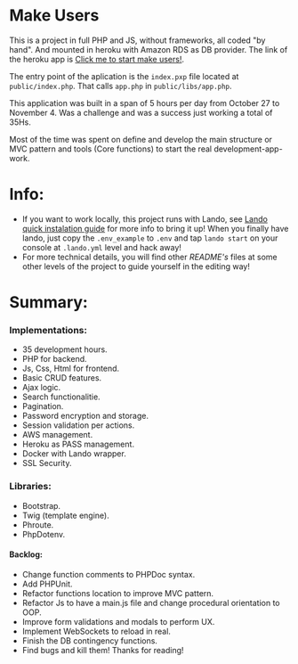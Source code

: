 # Make Users


This is a project in full PHP and JS, without frameworks, all coded "by hand". And mounted in heroku with Amazon RDS as DB provider.
The link of the heroku app is [Click me to start make users!](https://make-users.herokuapp.com/).

The entry point of the aplication is the ```index.pxp``` file located at ```public/index.php```.
That calls ```app.php``` in ```public/libs/app.php```.

This application was built in a span of 5 hours per day from October 27 to November 4.
Was a challenge and was a success just working a total of 35Hs.

Most of the time was spent on define and develop the main structure or MVC pattern and tools (Core functions) to start the real development-app-work.

# Info:
* If you want to work locally, this project runs with Lando, see [Lando quick instalation guide](https://docs.lando.dev/basics/installation.html#hello-world) for more info to bring it up!
When you finally have lando, just copy the ```.env_example``` to ```.env``` and tap ```lando start``` on your console at ```.lando.yml``` level and hack away!
* For more technical details, you will find other *README's* files at some other levels of the project to guide yourself in the editing way!

# Summary:


### Implementations:
* 35 development hours.
* PHP for backend.
* Js, Css, Html for frontend.
* Basic CRUD features.
* Ajax logic.
* Search functionalitie.
* Pagination.
* Password encryption and storage.
* Session validation per actions.
* AWS management.
* Heroku as PASS management.
* Docker with Lando wrapper.
* SSL Security.

### Libraries:
* Bootstrap.
* Twig (template engine).
* Phroute.
* PhpDotenv.

#### Backlog:
* Change function comments to PHPDoc syntax.
* Add PHPUnit.
* Refactor functions location to improve MVC pattern.
* Refactor Js to have a main.js file and change procedural orientation to OOP.
* Improve form validations and modals to perform UX.
* Implement WebSockets to reload in real.
* Finish the DB contingency functions.
* Find bugs and kill them! Thanks for reading!